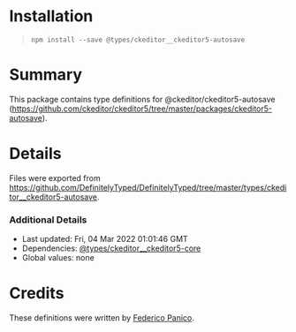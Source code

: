 # Installation
> `npm install --save @types/ckeditor__ckeditor5-autosave`

# Summary
This package contains type definitions for @ckeditor/ckeditor5-autosave (https://github.com/ckeditor/ckeditor5/tree/master/packages/ckeditor5-autosave).

# Details
Files were exported from https://github.com/DefinitelyTyped/DefinitelyTyped/tree/master/types/ckeditor__ckeditor5-autosave.

### Additional Details
 * Last updated: Fri, 04 Mar 2022 01:01:46 GMT
 * Dependencies: [@types/ckeditor__ckeditor5-core](https://npmjs.com/package/@types/ckeditor__ckeditor5-core)
 * Global values: none

# Credits
These definitions were written by [Federico Panico](https://github.com/fedemp).
